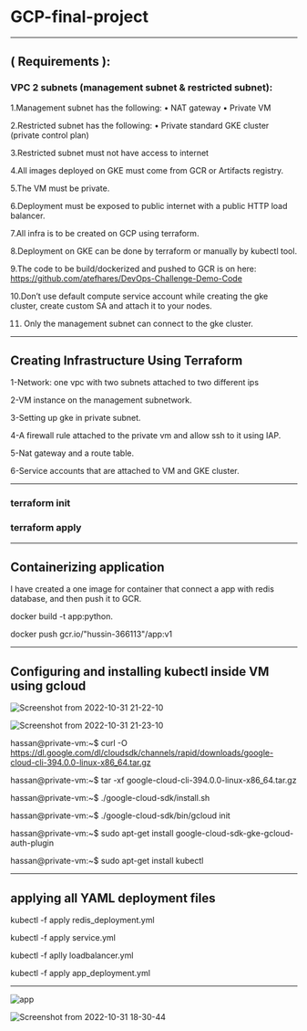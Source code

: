 # GCP-final-project
____________________________________________________________________________________________________
## ( Requirements ):

### VPC 2 subnets (management subnet & restricted subnet):

1.Management subnet has the following: • NAT gateway • Private VM

2.Restricted subnet has the following: • Private standard GKE cluster (private control plan) 

3.Restricted subnet must not have access to internet

4.All images deployed on GKE must come from GCR or Artifacts registry.

5.The VM must be private.

6.Deployment must be exposed to public internet with a public HTTP load balancer.

7.All infra is to be created on GCP using terraform.

8.Deployment on GKE can be done by terraform or manually by kubectl tool.

9.The code to be build/dockerized and pushed to GCR is on here:
               https://github.com/atefhares/DevOps-Challenge-Demo-Code
               
10.Don’t use default compute service account while creating the gke cluster, create custom SA and attach it to your nodes.

11. Only the management subnet can connect to the gke cluster.
____________________________________________________________________________________________
## Creating Infrastructure Using Terraform

1-Network: one vpc with two subnets attached to two different ips

2-VM instance on the management subnetwork.

3-Setting up gke in private subnet.

4-A firewall rule attached to the private vm and allow ssh to it using IAP.

5-Nat gateway and a route table.

6-Service accounts that are attached to VM and GKE cluster.
____________________________________________________________________________________________

### terraform init
### terraform apply 
___________________________________________________________________________________________
## Containerizing  application
I have created a one image for  container that connect a  app with redis database, and then push it to GCR.

 docker build -t app:python.
 
docker push gcr.io/"hussin-366113"/app:v1

____________________________________________________________________________________________

## Configuring and installing kubectl inside VM using gcloud
![Screenshot from 2022-10-31 21-22-10](https://user-images.githubusercontent.com/111524157/199092877-55f4f26d-53d0-4da5-bd04-b8cba494ce17.png)

![Screenshot from 2022-10-31 21-23-10](https://user-images.githubusercontent.com/111524157/199092894-50b5a7b7-28b4-4589-8378-4de6ec647574.png)


hassan@private-vm:~$ curl -O https://dl.google.com/dl/cloudsdk/channels/rapid/downloads/google-cloud-cli-394.0.0-linux-x86_64.tar.gz

hassan@private-vm:~$ tar -xf google-cloud-cli-394.0.0-linux-x86_64.tar.gz

hassan@private-vm:~$ ./google-cloud-sdk/install.sh

hassan@private-vm:~$ ./google-cloud-sdk/bin/gcloud init

hassan@private-vm:~$ sudo apt-get install google-cloud-sdk-gke-gcloud-auth-plugin

hassan@private-vm:~$ sudo apt-get install kubectl


___________________________________________________________________________________________
## applying all YAML deployment files

kubectl -f apply redis_deployment.yml

kubectl -f apply service.yml

kubectl -f aplly loadbalancer.yml

kubectl -f apply app_deployment.yml
___________________________________________________________________________________________

![app](https://user-images.githubusercontent.com/111524157/199091650-07a3de2f-c41c-475b-b21a-d22933e52be0.jpg)


![Screenshot from 2022-10-31 18-30-44](https://user-images.githubusercontent.com/111524157/199059971-91f68057-2dda-400a-95bc-c9f633f1d440.png)




